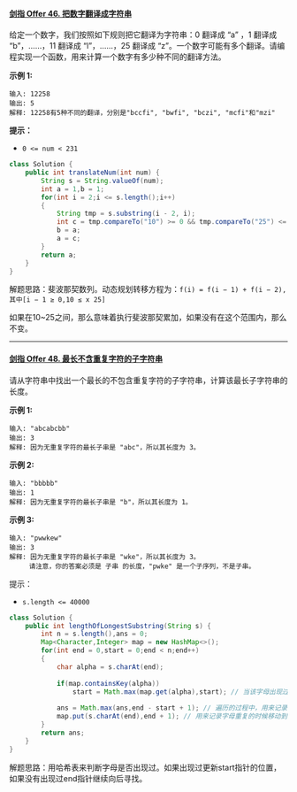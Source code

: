 #### [剑指 Offer 46. 把数字翻译成字符串](https://leetcode.cn/problems/ba-shu-zi-fan-yi-cheng-zi-fu-chuan-lcof/)

给定一个数字，我们按照如下规则把它翻译为字符串：0 翻译成 “a” ，1 翻译成 “b”，……，11 翻译成 “l”，……，25 翻译成 “z”。一个数字可能有多个翻译。请编程实现一个函数，用来计算一个数字有多少种不同的翻译方法。

**示例 1:**

```
输入: 12258
输出: 5
解释: 12258有5种不同的翻译，分别是"bccfi", "bwfi", "bczi", "mcfi"和"mzi"
```

**提示：**

- `0 <= num < 231`

```java
class Solution {
    public int translateNum(int num) {
        String s = String.valueOf(num);
        int a = 1,b = 1;
        for(int i = 2;i <= s.length();i++)
        {
            String tmp = s.substring(i - 2, i);
            int c = tmp.compareTo("10") >= 0 && tmp.compareTo("25") <= 0 ? a + b : a;
            b = a;
            a = c;
        }
        return a;
    }
}
```

解题思路：斐波那契数列。动态规划转移方程为：`f(i) = f(i − 1) + f(i − 2),其中[i − 1 ≥ 0,10 ≤ x 25]`

如果在10~25之间，那么意味着执行斐波那契累加，如果没有在这个范围内，那么不变。

___

#### [剑指 Offer 48. 最长不含重复字符的子字符串](https://leetcode.cn/problems/zui-chang-bu-han-zhong-fu-zi-fu-de-zi-zi-fu-chuan-lcof/)

请从字符串中找出一个最长的不包含重复字符的子字符串，计算该最长子字符串的长度。

**示例 1:**

```
输入: "abcabcbb"
输出: 3 
解释: 因为无重复字符的最长子串是 "abc"，所以其长度为 3。
```

**示例 2:**

```
输入: "bbbbb"
输出: 1
解释: 因为无重复字符的最长子串是 "b"，所以其长度为 1。
```

**示例 3:**

```
输入: "pwwkew"
输出: 3
解释: 因为无重复字符的最长子串是 "wke"，所以其长度为 3。
     请注意，你的答案必须是 子串 的长度，"pwke" 是一个子序列，不是子串。
```

提示：

- `s.length <= 40000`

```java
class Solution {
    public int lengthOfLongestSubstring(String s) {
 		int n = s.length(),ans = 0;
        Map<Character,Integer> map = new HashMap<>();
        for(int end = 0,start = 0;end < n;end++)
        {
            char alpha = s.charAt(end);
            
            if(map.containsKey(alpha))
                start = Math.max(map.get(alpha),start); // 当该字母出现过，用来移动start指针
           	
            ans = Math.max(ans,end - start + 1); // 遍历的过程中，用来记录最大长度
            map.put(s.charAt(end),end + 1); // 用来记录字母重复的时候移动到的位置
        }
        return ans;
    }
}
```

解题思路：用哈希表来判断字母是否出现过。如果出现过更新start指针的位置，如果没有出现过end指针继续向后寻找。